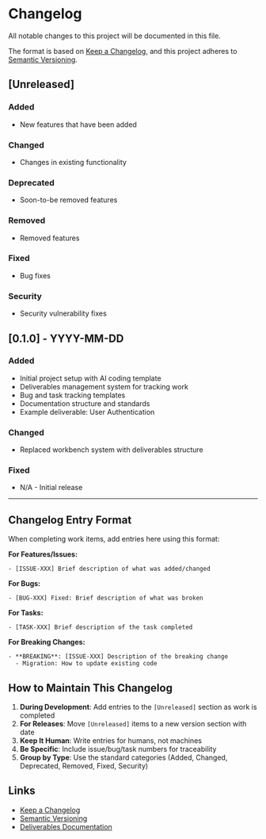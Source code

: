 # Changelog

All notable changes to this project will be documented in this file.

The format is based on [Keep a Changelog](https://keepachangelog.com/en/1.1.0/),
and this project adheres to [Semantic Versioning](https://semver.org/spec/v2.0.0.html).

## [Unreleased]

### Added
- New features that have been added

### Changed
- Changes in existing functionality

### Deprecated
- Soon-to-be removed features

### Removed
- Removed features

### Fixed
- Bug fixes

### Security
- Security vulnerability fixes

## [0.1.0] - YYYY-MM-DD

### Added
- Initial project setup with AI coding template
- Deliverables management system for tracking work
- Bug and task tracking templates
- Documentation structure and standards
- Example deliverable: User Authentication

### Changed
- Replaced workbench system with deliverables structure

### Fixed
- N/A - Initial release

---

## Changelog Entry Format

When completing work items, add entries here using this format:

**For Features/Issues:**
```
- [ISSUE-XXX] Brief description of what was added/changed
```

**For Bugs:**
```
- [BUG-XXX] Fixed: Brief description of what was broken
```

**For Tasks:**
```
- [TASK-XXX] Brief description of the task completed
```

**For Breaking Changes:**
```
- **BREAKING**: [ISSUE-XXX] Description of the breaking change
  - Migration: How to update existing code
```

## How to Maintain This Changelog

1. **During Development**: Add entries to the `[Unreleased]` section as work is completed
2. **For Releases**: Move `[Unreleased]` items to a new version section with date
3. **Keep It Human**: Write entries for humans, not machines
4. **Be Specific**: Include issue/bug/task numbers for traceability
5. **Group by Type**: Use the standard categories (Added, Changed, Deprecated, Removed, Fixed, Security)

## Links

- [Keep a Changelog](https://keepachangelog.com/en/1.1.0/)
- [Semantic Versioning](https://semver.org/)
- [Deliverables Documentation](./deliverables/README.md)
